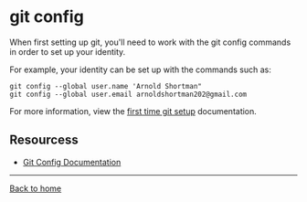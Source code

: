 # git config

When first setting up git, you'll need to work with the git config commands in order to set up your identity.

For example, your identity can be set up with the commands such as:
```
git config --global user.name 'Arnold Shortman"
git config --global user.email arnoldshortman202@gmail.com
```
For more information, view the [first time git setup](https://git-scm.com/book/en/v2/getting-started-first-time-git-setup ) documentation.
## Resourcess

- [Git Config Documentation](https://git-scm.com/docs/git-config )
---
[Back to home](../README)

